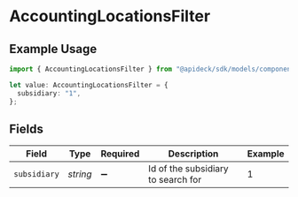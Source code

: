 # AccountingLocationsFilter

## Example Usage

```typescript
import { AccountingLocationsFilter } from "@apideck/sdk/models/components";

let value: AccountingLocationsFilter = {
  subsidiary: "1",
};
```

## Fields

| Field                              | Type                               | Required                           | Description                        | Example                            |
| ---------------------------------- | ---------------------------------- | ---------------------------------- | ---------------------------------- | ---------------------------------- |
| `subsidiary`                       | *string*                           | :heavy_minus_sign:                 | Id of the subsidiary to search for | 1                                  |